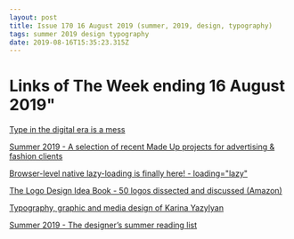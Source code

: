 ```yaml
---
layout: post
title: Issue 170 16 August 2019 (summer, 2019, design, typography)
tags: summer 2019 design typography
date: 2019-08-16T15:35:23.315Z
---
```

# Links of The Week ending 16 August 2019"

<a href="https://www.fastcompany.com/90340882/type-in-the-digital-era-is-a-mess" title="Type in the digital era is a mess" alt="Type in the digital era is a mess" target="_blank">Type in the digital era is a mess</a>

<a href="https://www.behance.net/gallery/84129719/ADVERTISINGFASHION-SUMMER-2019" title="Summer 2019 - A selection of recent Made Up projects for advertising &amp; fashion clients" alt="Summer 2019 - A selection of recent Made Up projects for advertising &amp; fashion clients" target="_blank">Summer 2019 - A selection of recent Made Up projects for advertising &amp; fashion clients</a>

<a href="https://web.dev/native-lazy-loading?" title="" alt="" target="_blank">Browser-level native lazy-loading is finally here! - loading="lazy"</a>

<a href="https://www.amazon.co.uk/Logo-Design-Idea-Book/dp/1786274124/ref=sr_1_1?keywords=logo+design+idea+book&amp;qid=1564749364&amp;s=gateway&amp;sr=8-1&amp;tag=smarturl-gb-21" title="The Logo Design Idea Book" alt="The Logo Design Idea Book" target="_blank">The Logo Design Idea Book - 50 logos dissected and discussed (Amazon)</a>

<a href="https://www.behance.net/karinayazylyan" title="Karina Yazylyan" alt="Karina Yazylyan" target="_blank">Typography, graphic and media design of Karina Yazylyan</a>

<a href="https://www.invisionapp.com/inside-design/dlf-book-podcast-recommendations" title="Summer 2019 - The designer’s summer reading list" alt="Summer 2019 - The designer’s summer reading list" target="_blank">Summer 2019 - The designer’s summer reading list</a>